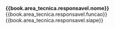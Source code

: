 **{{book.area_tecnica.responsavel.nome}}**
{{book.area_tecnica.responsavel.funcao}}
{{book.area_tecnica.responsavel.siape}}
